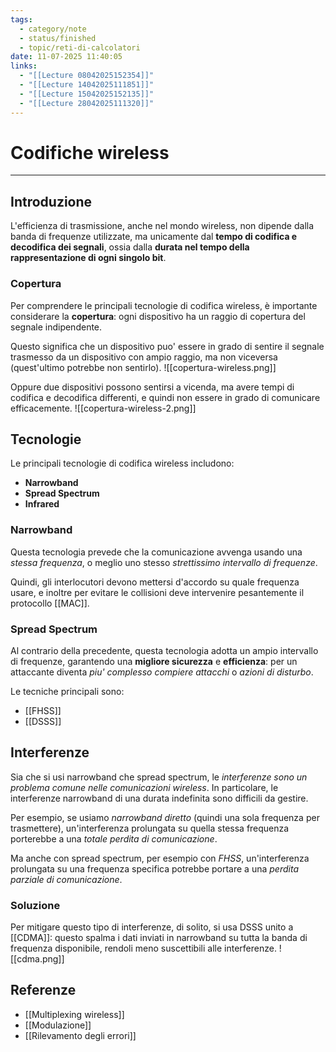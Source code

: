 ```yaml
---
tags:
  - category/note
  - status/finished
  - topic/reti-di-calcolatori
date: 11-07-2025 11:40:05
links:
  - "[[Lecture 08042025152354]]"
  - "[[Lecture 14042025111851]]"
  - "[[Lecture 15042025152135]]"
  - "[[Lecture 28042025111320]]"
---
```

# Codifiche wireless
---
## Introduzione
L'efficienza di trasmissione, anche nel mondo wireless, non dipende dalla banda di frequenze utilizzate, ma unicamente dal **tempo di codifica e decodifica dei segnali**, ossia dalla **durata nel tempo della rappresentazione di ogni singolo bit**.

### Copertura
Per comprendere le principali tecnologie di codifica wireless, è importante considerare la **copertura**: ogni dispositivo ha un raggio di copertura del segnale indipendente.

Questo significa che un dispositivo puo' essere in grado di sentire il segnale trasmesso da un dispositivo con ampio raggio, ma non viceversa (quest'ultimo potrebbe non sentirlo).
![[copertura-wireless.png]]

Oppure due dispositivi possono sentirsi a vicenda, ma avere tempi di codifica e decodifica differenti, e quindi non essere in grado di comunicare efficacemente.
![[copertura-wireless-2.png]]

## Tecnologie
Le principali tecnologie di codifica wireless includono:
- **Narrowband**
- **Spread Spectrum**
- **Infrared**

### Narrowband
Questa tecnologia prevede che la comunicazione avvenga usando una _stessa frequenza_, o meglio uno stesso _strettissimo intervallo di frequenze_.

Quindi, gli interlocutori devono mettersi d'accordo su quale frequenza usare, e inoltre per evitare le collisioni deve intervenire pesantemente il protocollo [[MAC]].

### Spread Spectrum
Al contrario della precedente, questa tecnologia adotta un ampio intervallo di frequenze, garantendo una **migliore sicurezza** e **efficienza**: per un attaccante diventa _piu' complesso compiere attacchi_ o _azioni di disturbo_.

Le tecniche principali sono:
- [[FHSS]]
- [[DSSS]]

## Interferenze
Sia che si usi narrowband che spread spectrum, le _interferenze sono un problema comune nelle comunicazioni wireless_. In particolare, le interferenze narrowband di una durata indefinita sono difficili da gestire.

Per esempio, se usiamo _narrowband diretto_ (quindi una sola frequenza per trasmettere), un'interferenza prolungata su quella stessa frequenza porterebbe a una _totale perdita di comunicazione_.

Ma anche con spread spectrum, per esempio con _FHSS_, un'interferenza prolungata su una frequenza specifica potrebbe portare a una _perdita parziale di comunicazione_.

### Soluzione
Per mitigare questo tipo di interferenze, di solito, si usa DSSS unito a [[CDMA]]: questo spalma i dati inviati in narrowband su tutta la banda di frequenza disponibile, rendoli meno suscettibili alle interferenze.
![[cdma.png]]

## Referenze
- [[Multiplexing wireless]]
- [[Modulazione]]
- [[Rilevamento degli errori]]